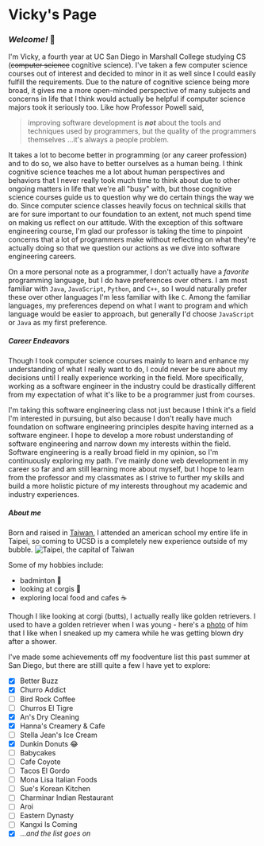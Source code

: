 # Vicky's Page

### *Welcome!* 👋 
I'm Vicky, a fourth year at UC San Diego in Marshall College studying CS (~~computer science~~ cognitive science). I've taken a few computer science courses out of interest and decided to minor in it as well since I could easily fulfill the requirements. Due to the nature of cognitive science being more broad, it gives me a more open-minded perspective of many subjects and concerns in life that I think would actually be helpful if computer science majors took it seriously too. Like how Professor Powell said,
 > improving software development is **_not_** about the tools and techniques used by programmers, but the quality of the programmers themselves ...it's always a people problem.

 It takes a lot to become better in programming (or any career profession) and to do so, we also have to better ourselves as a human being. I think cognitive science teaches me a lot about human perspectives and behaviors that I never really took much time to think about due to other ongoing matters in life that we're all "busy" with, but those cognitive science courses guide us to question why we do certain things the way we do. Since computer science classes heavily focus on technical skills that are for sure important to our foundation to an extent, not much spend time on making us reflect on our attitude. With the exception of this software engineering course, I'm glad our professor is taking the time to pinpoint concerns that a lot of programmers make without reflecting on what they're actually doing so that we question our actions as we dive into software engineering careers. 


On a more personal note as a programmer, I don't actually have a _favorite_ programming language, but I do have preferences over others. I am most familiar with `Java`, `JavaScript`, `Python`, and `C++`, so I would naturally prefer these over other languages I'm less familiar with like `C`. Among the familiar languages, my preferences depend on what I want to program and which language would be easier to approach, but generally I'd choose `JavaScript` or `Java` as my first preference.

##### Career Endeavors
Though I took computer science courses mainly to learn and enhance my understanding of what I really want to do, I could never be sure about my decisions until I really experience working in the field. More specifically, working as a software engineer in the industry could be drastically different from my expectation of what it's like to be a programmer just from courses.


I'm taking this software engineering class not just because I think it's a field I'm interested in pursuing, but also because I don't really have much foundation on software engineering principles despite having interned as a software engineer. I hope to develop a more robust understanding of software engineering and narrow down my interests within the field. Software engineering is a really broad field in my opinion, so I'm continuously exploring my path. I've mainly done web development in my career so far and am still learning more about myself, but I hope to learn from the professor and my classmates as I strive to further my skills and build a more holistic picture of my interests throughout my academic and industry experiences.


##### About me
Born and raised in [Taiwan](https://www.google.com/search?q=Taiwan&rlz=1C1CHZL_enTW804TW807&ei=LDE5Y9ngOqGZptQPtJ2EIA&ved=0ahUKEwjZpvH09sD6AhWhjIkEHbQOAQQQ4dUDCA4&uact=5&oq=Taiwan&gs_lcp=Cgdnd3Mtd2l6EAMyCwguEIAEELEDENQCMggIABCABBCxAzIICAAQgAQQsQMyCAgAELEDEIMBMgUIABCABDIFCAAQgAQyCAgAEIAEELEDMggIABCABBCxAzIICAAQgAQQsQMyCwgAEIAEELEDEIMBOgoIABBHENYEELADOgoILhCxAxDUAhAKOgcIABCxAxAKOgsILhCABBDHARCvAUoECEEYAEoECEYYAFCsB1i2CmCbDWgBcAF4AIAByAGIAeoCkgEFMC4xLjGYAQCgAQHIAQjAAQE&sclient=gws-wiz), I attended an american school my entire life in Taipei, so coming to UCSD is a completely new experience outside of my bubble. 
![Taipei, the capital of Taiwan](https://asiaexchange.org/wp-content/uploads/2020/04/webiste_taipei_cover_2.jpg)


Some of my hobbies include:
* badminton 🏸
* looking at corgis 🍞
* exploring local food and cafes ☕

Though I like looking at corgi (butts), I actually really like golden retrievers. I used to have a golden retriever when I was young - here's a [photo](Buddy.JPG) of him that I like when I sneaked up my camera while he was getting blown dry after a shower. 

I've made some achievements off my foodventure list this past summer at San Diego, but there are stilll quite a few I have yet to explore:
- [x] Better Buzz
- [x] Churro Addict
- [ ] Bird Rock Coffee
- [ ] Churros El Tigre
- [x] An's Dry Cleaning
- [x] Hanna's Creamery & Cafe
- [ ] Stella Jean's Ice Cream
- [x] Dunkin Donuts 😂
- [ ] Babycakes
- [ ] Cafe Coyote
- [ ] Tacos El Gordo
- [ ] Mona Lisa Italian Foods
- [ ] Sue's Korean Kitchen
- [ ] Charminar Indian Restaurant
- [ ] Aroi
- [ ] Eastern Dynasty
- [ ] Kangxi Is Coming
- [x] ..._and the list goes on_